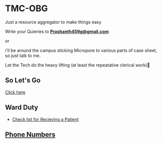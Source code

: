 # TMC-OBG

Just a resource aggregator to make things easy

Write your Quieries to **Prashanth459g@gmail.com**

or

i'll be around the campus sticking Micropore to various parts of case sheet, so just talk to me.

Let the Tech do the heavy lifting (at least the repeatative clerical work)💪




## So Let's Go
[Click here](https://prashanth459g.github.io/tmc-obg.github.io/sat-home.html)


## Ward Duty
- [Check list for Recieving a Patient](https://prashanth459g.github.io/tmc-obg.github.io/receivingPt)

## [Phone Numbers](https://prashanth459g.github.io/tmc-obg.github.io/phonenumbers.html)
